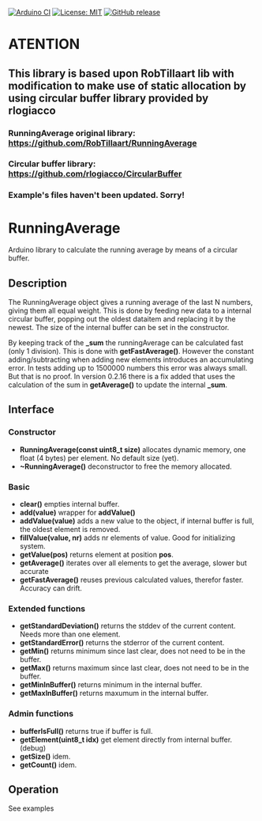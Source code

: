 
[![Arduino CI](https://github.com/RobTillaart/RunningAverage/workflows/Arduino%20CI/badge.svg)](https://github.com/marketplace/actions/arduino_ci)
[![License: MIT](https://img.shields.io/badge/license-MIT-green.svg)](https://github.com/RobTillaart/RunningAverage/blob/master/LICENSE)
[![GitHub release](https://img.shields.io/github/release/RobTillaart/RunningAverage.svg?maxAge=3600)](https://github.com/RobTillaart/RunningAverage/releases)

# ATENTION
## This library is based upon RobTillaart lib with modification to make use of static allocation by using circular buffer library provided by rlogiacco
### RunningAverage original library: https://github.com/RobTillaart/RunningAverage
### Circular buffer library: https://github.com/rlogiacco/CircularBuffer
### Example's files haven't been updated. Sorry!
# RunningAverage

Arduino library to calculate the running average by means of a circular buffer.


## Description
The RunningAverage object gives a running average of the last N numbers, giving them
all equal weight. This is done by feeding new data to a internal circular buffer, 
popping out the oldest dataitem and replacing it by the newest. The size of the internal buffer 
can be set in the constructor.

By keeping track of the **\_sum** the runningAverage can be calculated fast (only 1 division).
This is done with **getFastAverage()**. 
However the constant adding/subtracting when adding new elements introduces an accumulating error. 
In tests adding up to 1500000 numbers this error was always small. But that is no proof.
In version 0.2.16 there is a fix added that uses the calculation of the sum in **getAverage()** to 
update the internal **\_sum**.


## Interface

### Constructor

- **RunningAverage(const uint8_t size)** allocates dynamic memory, one float (4 bytes) per element. 
No default size (yet).
- **~RunningAverage()** deconstructor to free the memory allocated.


### Basic

- **clear()** empties internal buffer.
- **add(value)** wrapper for **addValue()**
- **addValue(value)** adds a new value to the object, if internal buffer is full, the oldest element is removed.
- **fillValue(value, nr)**  adds nr elements of value. Good for initializing system.
- **getValue(pos)** returns element at position **pos**.
- **getAverage()** iterates over all elements to get the average, slower but accurate
- **getFastAverage()** reuses previous calculated values, therefor faster. Accuracy can drift.


### Extended functions

- **getStandardDeviation()** returns the stddev of the current content. Needs more than one element.
- **getStandardError()** returns the stderror of the current content.
- **getMin()** returns minimum since last clear, does not need to be in the buffer.
- **getMax()** returns maximum since last clear, does not need to be in the buffer.
- **getMinInBuffer()** returns minimum in the internal buffer.
- **getMaxInBuffer()** returns maxumum in the internal buffer.


### Admin functions

- **bufferIsFull()** returns true if buffer is full.
- **getElement(uint8_t idx)** get element directly from internal buffer. (debug)
- **getSize()** idem.
- **getCount()** idem.


## Operation

See examples
